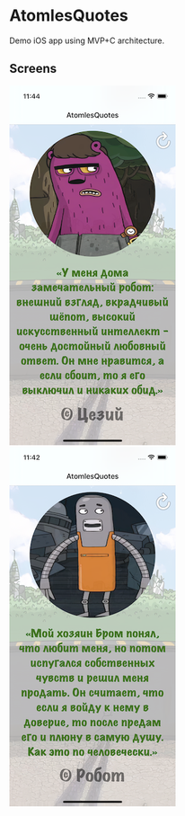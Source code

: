 # AtomlesQuotes
Demo iOS app using MVP+C architecture.

## Screens
![Image](https://raw.githubusercontent.com/IldarSham/AtomlesQuotes/main/Screens/screen1.png)
![Image](https://raw.githubusercontent.com/IldarSham/AtomlesQuotes/main/Screens/screen2.png)